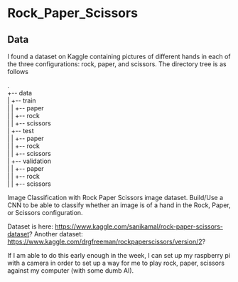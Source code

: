 # Rock_Paper_Scissors

## Data
I found a dataset on Kaggle containing pictures of different hands in each of the three configurations: rock, paper, and scissors. The directory tree is as follows 

.<br />
+-- data <br />
|&nbsp;+-- train<br />
|   |   +-- paper<br />
|   |   +-- rock<br />
|   |   +-- scissors<br />
|   +-- test<br />
|   |   +-- paper<br />
|   |   +-- rock<br />
|   |   +-- scissors<br />
|   +-- validation<br />
|   |   +-- paper<br />
|   |   +-- rock<br />
|   |   +-- scissors<br />

Image Classification with Rock Paper Scissors image dataset. Build/Use a CNN to be able to classify whether an image is of a hand in the Rock, Paper, or Scissors configuration. 

Dataset is here: https://www.kaggle.com/sanikamal/rock-paper-scissors-dataset?
Another dataset: https://www.kaggle.com/drgfreeman/rockpaperscissors/version/2?

If I am able to do this early enough in the week, I can set up my raspberry pi with a camera in order to set up a way for me to play rock, paper, scissors against my computer (with some dumb AI).

